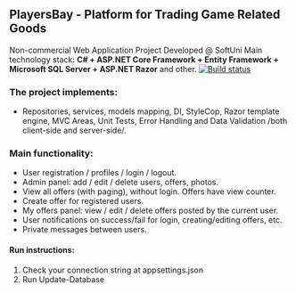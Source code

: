 ## PlayersBay - Platform for Trading Game Related Goods

Non-commercial Web Application Project Developed @ SoftUni Main technology stack: **C# + ASP.NET Core Framework + Entity Framework + Microsoft SQL Server + ASP.NET Razor** and other. [![Build status](https://ci.appveyor.com/api/projects/status/i7xwpyw81ku4fuwr?svg=true)](https://ci.appveyor.com/project/simeeon/playersbay)

### The project implements: 
*	Repositories, services, models mapping, DI, StyleCop, Razor template engine, MVC Areas, Unit Tests, Error Handling and Data Validation /both client-side and server-side/.

### Main functionality: 
*	User registration / profiles / login / logout.
*	Admin panel: add / edit / delete users, offers, photos.
*	View all offers (with paging), without login. Offers have view counter.
*	Create offer for registered users.
*	My offers panel: view / edit / delete offers posted by the current user.
*	User notifications on success/fail for login, creating/editing offers, etc.
*	Private messages between users.

#### Run instructions:
1. Check your connection string at appsettings.json
2. Run Update-Database

